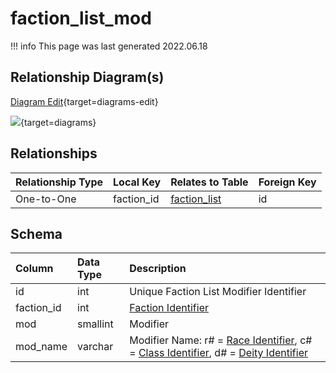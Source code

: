 # faction_list_mod

!!! info
	This page was last generated 2022.06.18

## Relationship Diagram(s)

[Diagram Edit](https://mermaid.live/edit#eyJjb2RlIjoiZXJEaWFncmFtXG4gICAgZmFjdGlvbl9saXN0X21vZCB7XG4gICAgICAgIGludHVuc2lnbmVkIGZhY3Rpb25faWRcbiAgICB9XG4gICAgZmFjdGlvbl9saXN0IHtcbiAgICAgICAgaW50IGlkXG4gICAgfVxuICAgIGZhY3Rpb25fbGlzdF9tb2QgfHwtLW97IGZhY3Rpb25fbGlzdCA6IE9uZS10by1PbmVcblxuIiwibWVybWFpZCI6eyJ0aGVtZSI6ImRlZmF1bHQifSwidXBkYXRlRWRpdG9yIjp0cnVlLCJhdXRvU3luYyI6dHJ1ZSwidXBkYXRlRGlhZ3JhbSI6dHJ1ZX0=){target=diagrams-edit}

[![](https://mermaid.ink/img/eyJjb2RlIjoiZXJEaWFncmFtXG4gICAgZmFjdGlvbl9saXN0X21vZCB7XG4gICAgICAgIGludHVuc2lnbmVkIGZhY3Rpb25faWRcbiAgICB9XG4gICAgZmFjdGlvbl9saXN0IHtcbiAgICAgICAgaW50IGlkXG4gICAgfVxuICAgIGZhY3Rpb25fbGlzdF9tb2QgfHwtLW97IGZhY3Rpb25fbGlzdCA6IE9uZS10by1PbmVcblxuIiwibWVybWFpZCI6eyJ0aGVtZSI6ImRlZmF1bHQifSwidXBkYXRlRWRpdG9yIjp0cnVlLCJhdXRvU3luYyI6dHJ1ZSwidXBkYXRlRGlhZ3JhbSI6dHJ1ZX0=)](https://mermaid.ink/img/eyJjb2RlIjoiZXJEaWFncmFtXG4gICAgZmFjdGlvbl9saXN0X21vZCB7XG4gICAgICAgIGludHVuc2lnbmVkIGZhY3Rpb25faWRcbiAgICB9XG4gICAgZmFjdGlvbl9saXN0IHtcbiAgICAgICAgaW50IGlkXG4gICAgfVxuICAgIGZhY3Rpb25fbGlzdF9tb2QgfHwtLW97IGZhY3Rpb25fbGlzdCA6IE9uZS10by1PbmVcblxuIiwibWVybWFpZCI6eyJ0aGVtZSI6ImRlZmF1bHQifSwidXBkYXRlRWRpdG9yIjp0cnVlLCJhdXRvU3luYyI6dHJ1ZSwidXBkYXRlRGlhZ3JhbSI6dHJ1ZX0=){target=diagrams}


## Relationships

| Relationship Type | Local Key | Relates to Table | Foreign Key |
| :--- | :--- | :--- | :--- |
| One-to-One | faction_id | [faction_list](../../schema/factions/faction_list.md) | id |


## Schema

| Column | Data Type | Description |
| :--- | :--- | :--- |
| id | int | Unique Faction List Modifier Identifier |
| faction_id | int | [Faction Identifier](faction_list.md) |
| mod | smallint | Modifier |
| mod_name | varchar | Modifier Name: r# = [Race Identifier](../../../../server/npc/race-list), c# = [Class Identifier](../../../../server/player/class-list), d# = [Deity Identifier](../../../../server/player/deity-list) |

